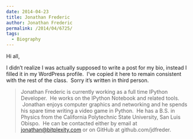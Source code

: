 ```yaml
---
date: 2014-04-23
title: Jonathan Frederic
author: Jonathan Frederic
permalink: /2014/04/6725/
tags:
  - Biography
---
```

Hi all,

I didn&#8217;t realize I was actually supposed to write a post for my bio, instead I filled it in my WordPress profile.  I&#8217;ve copied it here to remain consistent with the rest of the class.  Sorry it&#8217;s written in third person.

> Jonathan Frederic is currently working as a full time IPython Developer.  He works on the IPython Notebook and related tools.  Jonathan enjoys computer graphics and networking and he spends his spare time writing a video game in Python.  He has a B.S. in Physics from the California Polytechnic State University, San Luis Obispo.  He can be contacted either by email at jonathan@bitplexity.com or on GitHub at github.com/jdfreder.
